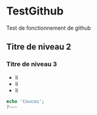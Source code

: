 # TestGithub
Test de fonctionnement de github
## Titre de niveau 2 

### Titre de niveau 3 

* li 
* li
* li 

~~~php
echo 'Coucou';
?~~~

